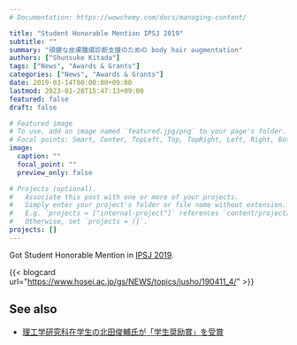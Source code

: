 ```yaml
---
# Documentation: https://wowchemy.com/docs/managing-content/

title: "Student Honorable Mention IPSJ 2019"
subtitle: ""
summary: "頑健な皮膚腫瘍診断支援のための body hair augmentation"
authors: ["Shunsuke Kitada"]
tags: ["News", "Awards & Grants"]
categories: ["News", "Awards & Grants"]
date: 2019-03-14T00:00:00+09:00
lastmod: 2023-01-28T15:47:13+09:00
featured: false
draft: false

# Featured image
# To use, add an image named `featured.jpg/png` to your page's folder.
# Focal points: Smart, Center, TopLeft, Top, TopRight, Left, Right, BottomLeft, Bottom, BottomRight.
image:
  caption: ""
  focal_point: ""
  preview_only: false

# Projects (optional).
#   Associate this post with one or more of your projects.
#   Simply enter your project's folder or file name without extension.
#   E.g. `projects = ["internal-project"]` references `content/project/deep-learning/index.md`.
#   Otherwise, set `projects = []`.
projects: []
---
```


Got Student Honorable Mention in [IPSJ 2019](https://www.hosei.ac.jp/gs/NEWS/topics/jusho/190411_4/). 

{{< blogcard url="https://www.hosei.ac.jp/gs/NEWS/topics/jusho/190411_4/" >}}

## See also

- [理工学研究科在学生の北田俊輔氏が「学生奨励賞」を受賞](/post/award-ipsj-2019/)

